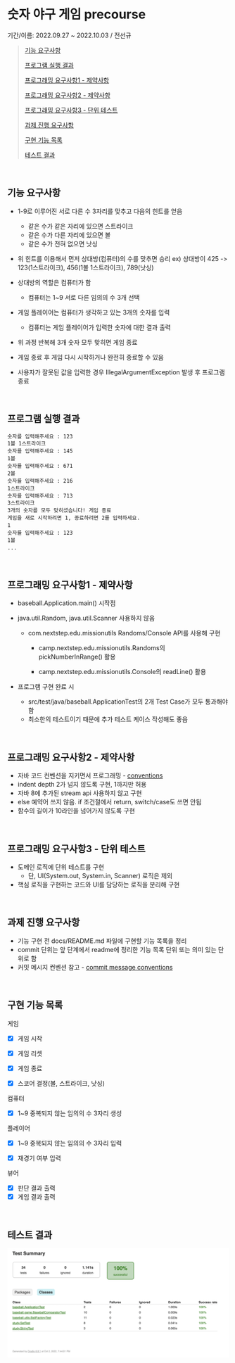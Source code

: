 # 숫자 야구 게임 precourse

기간/이름: 2022.09.27 ~ 2022.10.03 / 전선규

> [기능 요구사항](#기능-요구사항)
>
> [프로그램 실행 결과](#기능-요구사항)
>
> [프로그래밍 요구사항1 - 제약사항](#프로그래밍-요구사항1---제약사항)
>
> [프로그래밍 요구사항2 - 제약사항](#프로그래밍-요구사항1---제약사항)
>
> [프로그래밍 요구사항3 - 단위 테스트](#프로그래밍-요구사항3---단위-테스트)
>
> [과제 진행 요구사항](#과제-진행-요구사항)
>
> [구현 기능 목록](#구현-기능-목록)
>
> [테스트 결과](#테스트-결과)

<br>

## 기능 요구사항

- 1-9로 이루어진 서로 다른 수 3자리를 맞추고 다음의 힌트를 얻음
  - 같은 수가 같은 자리에 있으면 스트라이크
  - 같은 수가 다른 자리에 있으면 볼
  - 같은 수가 전혀 없으면 낫싱

- 위 힌트를 이용해서 먼저 상대방(컴퓨터)의 수를 맞추면 승리
  ex) 상대방이 425 -> 123(1스트라이크), 456(1볼 1스트라이크), 789(낫싱)

- 상대방의 역할은 컴퓨터가 함
  - 컴퓨터는 1~9 서로 다른 임의의 수 3개 선택

- 게임 플레이어는 컴퓨터가 생각하고 있는 3개의 숫자를 입력
  - 컴퓨터는 게임 플레이어가 입력한 숫자에 대한 결과 출력

- 위 과정 반복해 3개 숫자 모두 맞히면 게임 종료

- 게임 종료 후 게임 다시 시작하거나 완전히 종료할 수 있음

- 사용자가 잘못된 값을 입력한 경우 IllegalArgumentException 발생 후 프로그램 종료

<br>

## 프로그램 실행 결과

```txt
숫자를 입력해주세요 : 123
1볼 1스트라이크
숫자를 입력해주세요 : 145
1볼
숫자를 입력해주세요 : 671
2볼
숫자를 입력해주세요 : 216
1스트라이크
숫자를 입력해주세요 : 713
3스트라이크
3개의 숫자를 모두 맞히셨습니다! 게임 종료
게임을 새로 시작하려면 1, 종료하려면 2를 입력하세요.
1
숫자를 입력해주세요 : 123
1볼
...
```

<br>

## 프로그래밍 요구사항1 - 제약사항

- baseball.Application.main() 시작점
- java.util.Random, java.util.Scanner 사용하지 않음
  
   - com.nextstep.edu.missionutils Randoms/Console API를 사용해 구현
   
      - camp.nextstep.edu.missionutils.Randoms의 pickNumberInRange() 활용
   
     - camp.nextstep.edu.missionutils.Console의 readLine() 활용
   
- 프로그램 구현 완료 시
  - src/test/java/baseball.ApplicationTest의 2개 Test Case가 모두 통과해야 함
  - 최소한의 테스트이기 때문에 추가 테스트 케이스 작성해도 좋음

<br>

## 프로그래밍 요구사항2 - 제약사항

- 자바 코드 컨벤션을 지키면서 프로그래밍 - [conventions](https://github.com/woowacourse/woowacourse-docs/tree/master/styleguide/java)
- indent depth 2가 넘지 않도록 구현, 1까지만 허용
- 자바 8에 추가된 stream api 사용하지 않고 구현
- else 예약어 쓰지 않음. if 조건절에서 return, switch/case도 쓰면 안됨
- 함수의 길이가 10라인을 넘어가지 않도록 구현

<br>

## 프로그래밍 요구사항3 - 단위 테스트

- 도메인 로직에 단위 테스트를 구현
    - 단, UI(System.out, System.in, Scanner) 로직은 제외
- 핵심 로직을 구현하는 코드와 UI를 담당하는 로직을 분리해 구현

<br>

## 과제 진행 요구사항

- 기능 구현 전 docs/README.md 파일에 구현할 기능 목록을 정리
- commit 단위는 앞 단계에서 readme에 정리한 기능 목록 단위 또는 의미 있는 단위로 함
- 커밋 메시지 컨벤션 참고 - [commit message conventions](https://gist.github.com/stephenparish/9941e89d80e2bc58a153)

<br>

## 구현 기능 목록

게임

- [x] 게임 시작
- [x] 게임 리셋
- [x] 게임 종료
- [x] 스코어 결정(볼, 스트라이크, 낫싱)



컴퓨터

- [x] 1~9 중복되지 않는 임의의 수 3자리 생성



플레이어
- [x] 1~9 중복되지 않는 임의의 수 3자리 입력
- [x] 재경기 여부 입력



뷰어

- [x] 판단 결과 출력
- [x] 게임 결과 출력

<br>

## 테스트 결과

![](./src/test-passed.png)
